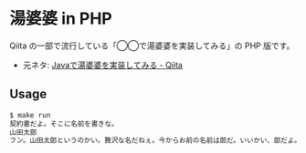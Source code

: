 # 湯婆婆 in PHP

Qiita の一部で流行している「◯◯で湯婆婆を実装してみる」の PHP 版です。

- 元ネタ: [Javaで湯婆婆を実装してみる \- Qiita](https://qiita.com/Nemesis/items/c7192a7c510788d2cba2)

## Usage

```sh
$ make run
契約書だよ。そこに名前を書きな。
山田太郎
フン。山田太郎というのかい。贅沢な名だねぇ。今からお前の名前は郎だ。いいかい、郎だよ。分かったら返事をするんだ、郎!!
```